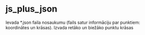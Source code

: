 # js_plus_json
Ievada *.json faila nosaukumu (fails satur informāciju par punktiem: koordinātes un krāsas). Izvada retāko un biežāko punktu krāsas
